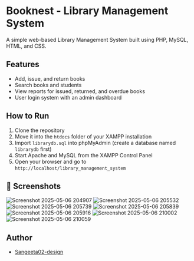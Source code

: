 # Booknest - Library Management System

A simple web-based Library Management System built using PHP, MySQL, HTML, and CSS.

## Features
- Add, issue, and return books
- Search books and students
- View reports for issued, returned, and overdue books
- User login system with an admin dashboard

## How to Run
1. Clone the repository
2. Move it into the `htdocs` folder of your XAMPP installation
3. Import `librarydb.sql` into phpMyAdmin (create a database named `librarydb` first)
4. Start Apache and MySQL from the XAMPP Control Panel
5. Open your browser and go to `http://localhost/library_management_system`

## 📸 Screenshots
![Screenshot 2025-05-06 204907](https://github.com/user-attachments/assets/743ae79a-a63e-4a8c-894e-a952c51c543d)
![Screenshot 2025-05-06 205532](https://github.com/user-attachments/assets/101c7597-2062-499f-8d19-816e816b9ef1)
![Screenshot 2025-05-06 205739](https://github.com/user-attachments/assets/3f2f413e-e6c6-41d2-8e57-69ed2cb917ef)
![Screenshot 2025-05-06 205839](https://github.com/user-attachments/assets/110c715c-8628-43aa-8deb-39305b915ef4)
![Screenshot 2025-05-06 205916](https://github.com/user-attachments/assets/dd981116-2427-495c-a536-53d98cdcc988)
![Screenshot 2025-05-06 210002](https://github.com/user-attachments/assets/b0bb00d0-c0e9-478b-991e-887615472ff5)
![Screenshot 2025-05-06 210059](https://github.com/user-attachments/assets/72328b10-0ede-45e6-9a38-fa558b537f63)


## Author
- [Sangeeta02-design](https://github.com/Sangeeta02-design)
